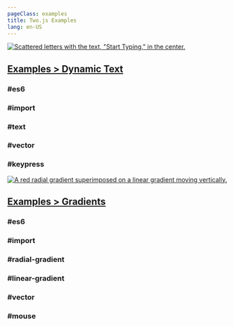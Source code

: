 ```yaml
---
pageClass: examples
title: Two.js Examples
lang: en-US
---
```


<div class="codepen example">

<a href="https://codepen.io/jonobr1/pen/MWvVBdx" target="_blank" rel="noopener noreferrer">

![Scattered letters with the text, "Start Typing," in the center.](https://shots.codepen.io/username/pen/MWvVBdx-1280.jpg)
## Examples > Dynamic Text

</a>

<div class="tags">

### #es6

### #import

### #text

### #vector

### #keypress

</div>

</div>

<div class="codepen example">

<a href="https://codepen.io/jonobr1/pen/yLoEEQJ" target="_blank" rel="noopener noreferrer">

![A red radial gradient superimposed on a linear gradient moving vertically.](https://shots.codepen.io/username/pen/yLoEEQJ-1280.jpg)
## Examples > Gradients

</a>

<div class="tags">

### #es6

### #import

### #radial-gradient

### #linear-gradient

### #vector

### #mouse

</div>

</div>
